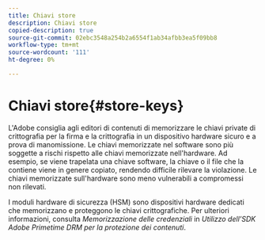 ```yaml
---
title: Chiavi store
description: Chiavi store
copied-description: true
source-git-commit: 02ebc3548a254b2a6554f1ab34afbb3ea5f09bb8
workflow-type: tm+mt
source-wordcount: '111'
ht-degree: 0%

---
```


# Chiavi store{#store-keys}

L&#39;Adobe consiglia agli editori di contenuti di memorizzare le chiavi private di crittografia per la firma e la crittografia in un dispositivo hardware sicuro e a prova di manomissione. Le chiavi memorizzate nel software sono più soggette a rischi rispetto alle chiavi memorizzate nell&#39;hardware. Ad esempio, se viene trapelata una chiave software, la chiave o il file che la contiene viene in genere copiato, rendendo difficile rilevare la violazione. Le chiavi memorizzate sull&#39;hardware sono meno vulnerabili a compromessi non rilevati.

I moduli hardware di sicurezza (HSM) sono dispositivi hardware dedicati che memorizzano e proteggono le chiavi crittografiche. Per ulteriori informazioni, consulta *Memorizzazione delle credenziali* in *Utilizzo dell’SDK Adobe Primetime DRM per la protezione dei contenuti*.
